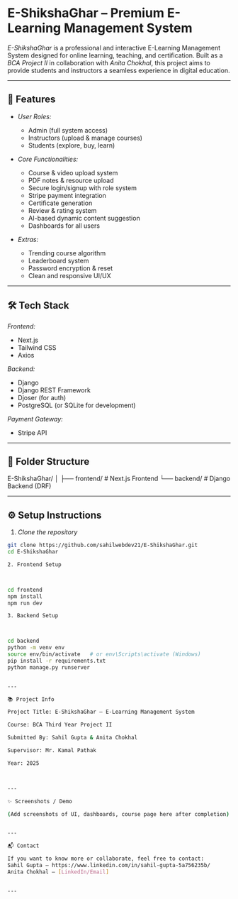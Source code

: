 # E-ShikshaGhar – Premium E-Learning Management System

*E-ShikshaGhar* is a professional and interactive E-Learning Management System designed for online learning, teaching, and certification. Built as a *BCA Project II* in collaboration with *Anita Chokhal*, this project aims to provide students and instructors a seamless experience in digital education.

---

## 🚀 Features

- *User Roles:*
  - Admin (full system access)
  - Instructors (upload & manage courses)
  - Students (explore, buy, learn)

- *Core Functionalities:*
  - Course & video upload system
  - PDF notes & resource upload
  - Secure login/signup with role system
  - Stripe payment integration
  - Certificate generation
  - Review & rating system
  - AI-based dynamic content suggestion
  - Dashboards for all users

- *Extras:*
  - Trending course algorithm
  - Leaderboard system
  - Password encryption & reset
  - Clean and responsive UI/UX

---

## 🛠 Tech Stack

*Frontend:*  
- Next.js  
- Tailwind CSS  
- Axios

*Backend:*  
- Django  
- Django REST Framework  
- Djoser (for auth)  
- PostgreSQL (or SQLite for development)

*Payment Gateway:*  
- Stripe API

---

## 📁 Folder Structure

E-ShikshaGhar/ │ ├── frontend/   # Next.js Frontend └── backend/    # Django Backend (DRF)

---

## ⚙ Setup Instructions

1. *Clone the repository*
```bash
git clone https://github.com/sahilwebdev21/E-ShikshaGhar.git
cd E-ShikshaGhar

2. Frontend Setup



cd frontend
npm install
npm run dev

3. Backend Setup



cd backend
python -m venv env
source env/bin/activate   # or env\Scripts\activate (Windows)
pip install -r requirements.txt
python manage.py runserver


---

📚 Project Info

Project Title: E-ShikshaGhar – E-Learning Management System

Course: BCA Third Year Project II

Submitted By: Sahil Gupta & Anita Chokhal

Supervisor: Mr. Kamal Pathak

Year: 2025



---

✨ Screenshots / Demo

(Add screenshots of UI, dashboards, course page here after completion)


---

📬 Contact

If you want to know more or collaborate, feel free to contact:
Sahil Gupta – https://www.linkedin.com/in/sahil-gupta-5a756235b/
Anita Chokhal – [LinkedIn/Email]


---
